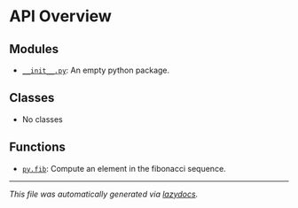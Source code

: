 <!-- markdownlint-disable -->

# API Overview

## Modules

- [`__init__.py`](./__init__.py.md#module-__init__py): An empty python package.

## Classes

- No classes

## Functions

- [`py.fib`](./__init__.py.md#function-fib): Compute an element in the fibonacci sequence.


---

_This file was automatically generated via [lazydocs](https://github.com/ml-tooling/lazydocs)._
